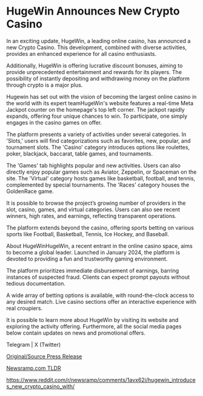 # HugeWin Announces New Crypto Casino

In an exciting update, HugeWin, a leading online casino, has announced a new Crypto Casino. This development, combined with diverse activities, provides an enhanced experience for all casino enthusiasts.

Additionally, HugeWin is offering lucrative discount bonuses, aiming to provide unprecedented entertainment and rewards for its players. The possibility of instantly depositing and withdrawing money on the platform through crypto is a major plus.

Hugewin has set out with the vision of becoming the largest online casino in the world with its expert teamHugeWin's website features a real-time Meta Jackpot counter on the homepage's top left corner. The jackpot rapidly expands, offering four unique chances to win. To participate, one simply engages in the casino games on offer.

The platform presents a variety of activities under several categories. In 'Slots,' users will find categorizations such as favorites, new, popular, and tournament slots. The 'Casino' category introduces options like roulettes, poker, blackjack, baccarat, table games, and tournaments.

The 'Games' tab highlights popular and new activities. Users can also directly enjoy popular games such as Aviator, Zeppelin, or Spaceman on the site. The 'Virtual' category hosts games like basketball, football, and tennis, complemented by special tournaments. The 'Races' category houses the GoldenRace game.

It is possible to browse the project’s growing number of providers in the slot, casino, games, and virtual categories. Users can also see recent winners, high rates, and earnings, reflecting transparent operations.

The platform extends beyond the casino, offering sports betting on various sports like Football, Basketball, Tennis, Ice Hockey, and Baseball.

About HugeWinHugeWin, a recent entrant in the online casino space, aims to become a global leader. Launched in January 2024, the platform is devoted to providing a fun and trustworthy gaming environment.

The platform prioritizes immediate disbursement of earnings, barring instances of suspected fraud. Clients can expect prompt payouts without tedious documentation.

A wide array of betting options is available, with round-the-clock access to any desired match. Live casino sections offer an interactive experience with real croupiers.

It is possible to learn more about HugeWin by visiting its website and exploring the activity offering. Furthermore, all the social media pages below contain updates on news and promotional offers.

Telegram | X (Twitter) 

[Original/Source Press Release](https://blockchainwire.io/press-release/hugewin-announces-new-crypto-casino)
                    

[Newsramp.com TLDR](None) 

https://www.reddit.com/r/newsramp/comments/1avx62i/hugewin_introduces_new_crypto_casino_with/